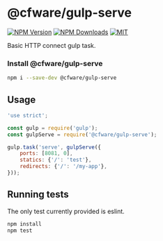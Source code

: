 # @cfware/gulp-serve

[![NPM Version][npm-image]][npm-url]
[![NPM Downloads][downloads-image]][downloads-url]
[![MIT][license-image]](LICENSE)

Basic HTTP connect gulp task.

### Install @cfware/gulp-serve

```sh
npm i --save-dev @cfware/gulp-serve
```

## Usage

```js
'use strict';

const gulp = require('gulp');
const gulpServe = require('@cfware/gulp-serve');

gulp.task('serve', gulpServe({
	ports: [8081, 0],
	statics: {'/': 'test'},
	redirects: {'/': '/my-app'},
}));
```

## Running tests

The only test currently provided is eslint.

```sh
npm install
npm test
```

[npm-image]: https://img.shields.io/npm/v/@cfware/gulp-serve.svg
[npm-url]: https://npmjs.org/package/@cfware/gulp-serve
[downloads-image]: https://img.shields.io/npm/dm/@cfware/gulp-serve.svg
[downloads-url]: https://npmjs.org/package/@cfware/gulp-serve
[license-image]: https://img.shields.io/github/license/cfware/gulp-serve.svg
